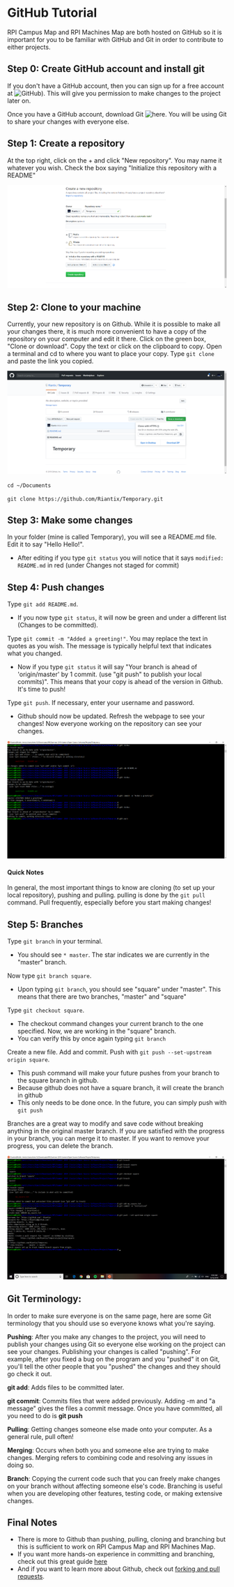 # GitHub Tutorial
RPI Campus Map and RPI Machines Map are both hosted on GitHub so 
it is important for you to be familiar with GitHub and Git
in order to contribute to either projects.

## Step 0: Create GitHub account and install git
If you don't have a GitHub account, then you can sign up for a free account
at ![GitHub)](https://github.com/). This will give you permission to make 
changes to the project later on.

Once you have a GitHub account, download Git 
![here](https://git-scm.com/downloads).
You will be using Git to share your changes with everyone else.

## Step 1: Create a repository
At the top right, click on the + and click "New repository". You may name it whatever you wish.
Check the box saying "Initialize this repository with a README"

![Creating Repository](Images/Creating_Repo.png)

## Step 2: Clone to your machine
Currently, your new repository is on Github. While it is possible to make all your changes there,
it is much more convenient to have a copy of the repository on your computer and edit it there.
Click on the green box, "Clone or download". Copy the text or click on the clipboard to copy.
Open a terminal and cd to where you want to place your copy. Type `git clone` and paste the link you copied.

![Clone](Images/Clone.png)

`cd ~/Documents`

`git clone https://github.com/Riantix/Temporary.git`

## Step 3: Make some changes
In your folder (mine is called Temporary), you will see a README.md file. Edit it to say "Hello Hello!".
  * After editing if you type `git status` you will notice that it says `modified: README.md` in red (under
Changes not staged for commit)

## Step 4: Push changes
Type `git add README.md`. 
  * If you now type `git status`, it will now be green and under a different list
(Changes to be committed). 

Type `git commit -m "Added a greeting!"`. You may replace the text in quotes as you wish. The message is typically helpful
text that indicates what you changed.
  * Now if you type `git status` it will say "Your branch is ahead of 'origin/master' by 1 commit.
  (use "git push" to publish your local commits)". This means that your copy is ahead of the version in Github. It's time to push!

Type `git push`. If necessary, enter your username and password.
  * Github should now be updated. Refresh the webpage to see your changes! Now everyone working on the repository can see
  your changes.

![Pushing](Images/Pushing.png)

#### Quick Notes
In general, the most important things to know are cloning (to set up your local repository), pushing and pulling.
pulling is done by the `git pull` command. Pull frequently, especially before you start making changes!

## Step 5: Branches
Type `git branch` in your terminal.
  * You should see `* master`. The star indicates we are currently in the "master" branch.

Now type `git branch square`. 
  * Upon typing `git branch`, you should see "square" under "master". This means that there are two branches, "master" and "square"

Type `git checkout square`.
  * The checkout command changes your current branch to the one specified. Now, we are working in the "square" branch.
  * You can verify this by once again typing `git branch`

Create a new file. Add and commit. Push with `git push --set-upstream origin square`.
  * This push command will make your future pushes from your branch to the square branch in github.
  * Because github does not have a square branch, it will create the branch in github
  * This only needs to be done once. In the future, you can simply push with `git push`

Branches are a great way to modify and save code without breaking anything in the original master branch. If you are satisfied
with the progress in your branch, you can merge it to master. If you want to remove your progress, you can delete the branch.

![Clone](Images/Branch.png)


## Git Terminology:
In order to make sure everyone is on the same page, here are some Git terminology
that you should use so everyone knows what you're saying.

**Pushing**:  After you make any changes to the project, you will need to publish your 
changes using Git so everyone else working on the project can see your
changes. Publishing your changes is called "pushing". 
For example, after you fixed a bug on the program and you "pushed" it on Git,
you'll tell the other people that you "pushed" the changes and they should
go check it out. 

**git add**: Adds files to be committed later.

**git commit**: Commits files that were added previously. Adding -m and "a message" gives the files a commit message. Once you
have committed, all you need to do is **git push**

**Pulling**: Getting changes someone else made onto your computer. As a general rule, pull often!

**Merging**: Occurs when both you and someone else are trying to make changes. Merging refers to combining code and resolving any issues  in doing so.

**Branch**: Copying the current code such that you can freely make changes on your branch without affecting
someone else's code. Branching is useful when you are developing other features, testing code, or making extensive changes.

## Final Notes
  * There is more to Github than pushing, pulling, cloning and branching but this is sufficient to work on RPI Campus Map and RPI Machines Map.
  * If you want more hands-on experience in committing and branching, 
  check out this great guide [here](https://learngitbranching.js.org/)
  * And if you want to learn more about Github, check out [forking and pull requests](https://guides.github.com/activities/forking/).

